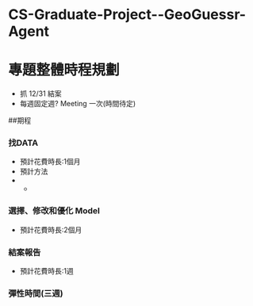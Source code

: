 # CS-Graduate-Project--GeoGuessr-Agent

# 專題整體時程規劃
- 抓 12/31 結案
- 每週固定週? Meeting 一次(時間待定)

##期程
### 找DATA
- 預計花費時長:1個月
- 預計方法
- - 

### 選擇、修改和優化 Model
- 預計花費時長:2個月

### 結案報告
- 預計花費時長:1週

### 彈性時間(三週)









